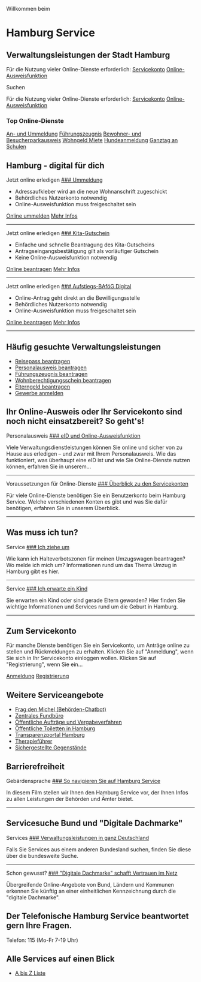 




Willkommen beim

Hamburg Service
===============

Verwaltungsleistungen der Stadt Hamburg
---------------------------------------

Für die Nutzung vieler Online-Dienste erforderlich:  [Servicekonto](#servicesuche-cta-serviceportal)   [Online-Ausweisfunktion](https://www.hamburg.de/go/947906)

Suchen

Für die Nutzung vieler Online-Dienste erforderlich:  [Servicekonto](#servicesuche-cta-serviceportal)   [Online-Ausweisfunktion](https://www.hamburg.de/go/947906)

### Top Online-Dienste

[An- und Ummeldung](https://wohnsitzanmeldung.gov.de) [Führungszeugnis](https://www.fuehrungszeugnis.bund.de/) [Bewohner- und Besucherparkausweis](https://serviceportal.hamburg.de/HamburgGateway/Service/Entry?id=BPARKEN2&location=020000000000) [Wohngeld Miete](https://serviceportal.gemeinsamonline.de/Onlinedienste/Service/Entry/WOGEMIZUEA) [Hundeanmeldung](https://serviceportal.hamburg.de/HamburgGateway/Service/Entry?id=HREG2&location=020000000000) [Ganztag an Schulen](https://serviceportal.hamburg.de/HamburgGateway/Service/Entry?id=GANZTAG&location=020000000000)

Hamburg - digital für dich
--------------------------

Jetzt online erledigen
[### Ummeldung](https://serviceportal.gemeinsamonline.de/Onlinedienste/Service/Entry/EWA)

* Adressaufkleber wird an die neue Wohnanschrift zugeschickt
* Behördliches Nutzerkonto notwendig
* Online-Ausweisfunktion muss freigeschaltet sein

[Online ummelden](https://serviceportal.gemeinsamonline.de/Onlinedienste/Service/Entry/EWA)
[Mehr Infos](https://www.hamburg.de/service/info/11405026/n0/)

---

Jetzt online erledigen
[### Kita-Gutschein](https://serviceportal.hamburg.de/HamburgGateway/Service/Entry/AFM-KitaG)

* Einfache und schnelle Beantragung des Kita-Gutscheins
* Antragseingangsbestätigung gilt als vorläufiger Gutschein
* Keine Online-Ausweisfunktion notwendig

[Online beantragen](https://serviceportal.hamburg.de/HamburgGateway/Service/Entry/AFM-KitaG)
[Mehr Infos](https://www.hamburg.de/service/info/111067718/n0/)

---

Jetzt online erledigen
[### Aufstiegs-BAföG Digital](https://afbg-digital.de/start)

* Online-Antrag geht direkt an die Bewilligungsstelle
* Behördliches Nutzerkonto notwendig
* Online-Ausweisfunktion muss freigeschaltet sein

[Online beantragen](https://afbg-digital.de/start)
[Mehr Infos](https://www.hamburg.de/service/info/111092546/)

---

Häufig gesuchte Verwaltungsleistungen
-------------------------------------

* [Reisepass beantragen](https://www.hamburg.de/service/info/11265043/n0/)
* [Personalausweis beantragen](https://www.hamburg.de/service/info/11298988/n0/)
* [Führungszeugnis beantragen](https://www.hamburg.de/service/info/11257344/n0/)
* [Wohnberechtigungsschein beantragen](https://www.hamburg.de/service/info/11268748/n0/)
* [Elterngeld beantragen](https://www.hamburg.de/service/info/11981756/n0/)
* [Gewerbe anmelden](https://www.hamburg.de/service/info/11258072/n0/)

Ihr Online-Ausweis oder Ihr Servicekonto sind noch nicht einsatzbereit? So geht's!
----------------------------------------------------------------------------------

Personalausweis
[### eID und Online-Ausweisfunktion](/service/online-ausweisfunktion-947906)

Viele Verwaltungsdienstleistungen können Sie online und sicher von zu Hause aus erledigen – und zwar mit Ihrem Personalausweis. Wie das funktioniert, was überhaupt eine eID ist und wie Sie Online-Dienste nutzen können, erfahren Sie in unserem...

---

Voraussetzungen für Online-Dienste
[### Überblick zu den Servicekonten](/service/ueberblick-servicekonten-973660)

Für viele Online-Dienste benötigen Sie ein Benutzerkonto beim Hamburg Service. Welche verschiedenen Konten es gibt und was Sie dafür benötigen, erfahren Sie in unserem Überblick.

---

Was muss ich tun?
-----------------

Service
[### Ich ziehe um](/service/umzug)

Wie kann ich Halteverbotszonen für meinen Umzugswagen beantragen? Wo melde ich mich um? Informationen rund um das Thema Umzug in Hamburg gibt es hier.

---

Service 
[### Ich erwarte ein Kind](/service/schwangerschaft-und-geburt)

Sie erwarten ein Kind oder sind gerade Eltern geworden? Hier finden Sie wichtige Informationen und Services rund um die Geburt in Hamburg.

---

Zum Servicekonto
----------------

Für manche Dienste benötigen Sie ein Servicekonto, um Anträge online zu stellen und Rückmeldungen zu erhalten. Klicken Sie auf "Anmeldung", wenn Sie sich in Ihr Servicekonto einloggen wollen. Klicken Sie auf "Registrierung", wenn Sie ein...

[Anmeldung](https://servicekonto.serviceportal.hamburg.de/Servicekonto/Profile/Profile/ShowOverview)
[Registrierung](https://servicekonto.serviceportal.hamburg.de/Servicekonto/Registration/SelectServicekontotype/ShowMenu/)

Weitere Serviceangebote
-----------------------

* [Frag den Michel (Behörden-Chatbot)](/politik-und-verwaltung/frag-den-michel-917964)
* [Zentrales Fundbüro](/politik-und-verwaltung/bezirke/altona/buergerservice/zentrales-fundbuero)
* [Öffentliche Aufträge und Vergabeverfahren](/politik-und-verwaltung/ausschreibungen)
* [Öffentliche Toiletten in Hamburg](https://www.hamburg.de/iason/apps/oeffentliche-toiletten/)
* [Transparenzportal Hamburg](https://transparenz.hamburg.de/)
* [Therapieführer](https://www.hamburg.de/iason/apps/therapiefuehrer-suche)
* [Sichergestellte Gegenstände](https://www.hamburg.de/iason/apps/diebesgut/)

Barrierefreiheit
----------------

Gebärdensprache
[### So navigieren Sie auf Hamburg Service](/barrierefrei/gebaerdensprache/service-und-tipps/dgs-hamburg-service-952970)

In diesem Film stellen wir Ihnen den Hamburg Service vor, der Ihnen Infos zu allen Leistungen der Behörden und Ämter bietet.

---

Servicesuche Bund und "Digitale Dachmarke"
------------------------------------------

Services
[### Verwaltungsleistungen in ganz Deutschland](https://servicesuche.bund.de/#/de/)

Falls Sie Services aus einem anderen Bundesland suchen, finden Sie diese über die bundesweite Suche.

---

Schon gewusst?
[### "Digitale Dachmarke" schafft Vertrauen im Netz](https://www.digitale-verwaltung.de/Webs/DV/DE/aktuelles-service/digitale_dachmarke/digitale_dachmarke-node.html)

Übergreifende Online-Angebote von Bund, Ländern und Kommunen erkennen Sie künftig an einer einheitlichen Kennzeichnung durch die "digitale Dachmarke".

Der Telefonische Hamburg Service beantwortet gern Ihre Fragen.
--------------------------------------------------------------

Telefon: 115 (Mo-Fr 7-19 Uhr)

Alle Services auf einen Blick
-----------------------------

* [A bis Z Liste](https://www.hamburg.de/behoerdenfinder/info/a-z/a/)

